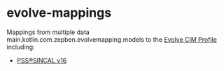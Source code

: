 # evolve-mappings

Mappings from multiple data main.kotlin.com.zepben.evolvemapping.models to the [Evolve CIM Profile](https://zepben.github.io/evolve/docs/cim/evolve/) including:
* [PSS®SINCAL v16](https://new.siemens.com/global/en/products/energy/energy-automation-and-smart-grid/pss-software/pss-sincal.html) 



